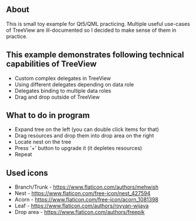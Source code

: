 ## About

This is small toy example for Qt5/QML practicing. Multiple useful use-cases of TreeView are ill-documented so I decided to make sense of them in practice.

## This example demonstrates following technical capabilities of TreeView

- Custom complex delegates in TreeView
- Using different delegates depending on data role
- Delegates binding to multiple data roles
- Drag and drop outside of TreeView

## What to do in program

- Expand tree on the left (you can double click items for that)
- Drag resources and drop them into drop area on the right
- Locate nest on the tree
- Press '+' button to upgrade it (it depletes resources)
- Repeat

## Used icons

- Branch/Trunk - https://www.flaticon.com/authors/mehwish
- Nest - https://www.flaticon.com/free-icon/nest_427594
- Acorn - https://www.flaticon.com/free-icon/acorn_1081398
- Leaf - https://www.flaticon.com/authors/royyan-wijaya
- Drop area - https://www.flaticon.com/authors/freepik